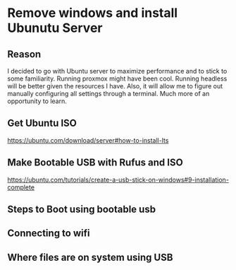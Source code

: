 # Remove windows and install Ubunutu Server

## Reason

I decided to go with Ubuntu server to maximize performance and to stick to some familiarity. 
Running proxmox might have been cool. Running headless will be better given the resources I have. 
Also, it will allow me to figure out manually configuring all settings through a terminal. Much more of
an opportunity to learn. 

## Get Ubuntu ISO

https://ubuntu.com/download/server#how-to-install-lts

## Make Bootable USB with Rufus and ISO

https://ubuntu.com/tutorials/create-a-usb-stick-on-windows#9-installation-complete

## Steps to Boot using bootable usb

## Connecting to wifi

## Where files are on system using USB

